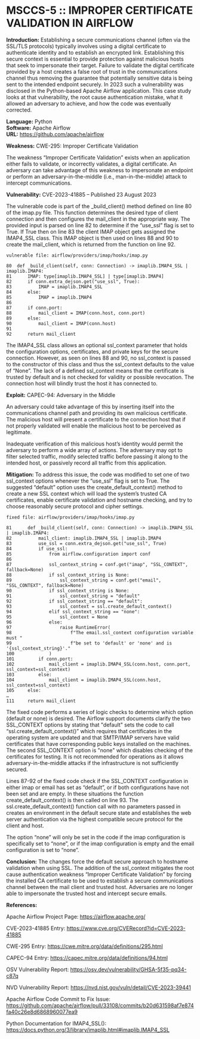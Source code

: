 # MSCCS-5 :: IMPROPER CERTIFICATE VALIDATION IN AIRFLOW

**Introduction:** Establishing a secure communications channel (often via the SSL/TLS protocols) typically involves using a digital certificate to authenticate identity and to establish an encrypted link. Establishing this secure context is essential to provide protection against malicious hosts that seek to impersonate their target. Failure to validate the digital certificate provided by a host creates a false root of trust in the communications channel thus removing the guarantee that potentially sensitive data is being sent to the intended endpoint securely. In 2023 such a vulnerability was disclosed in the Python-based Apache Airflow application. This case study looks at that vulnerability, the root cause authentication mistake, what it allowed an adversary to achieve, and how the code was eventually corrected.

**Language:** Python  
**Software:** Apache Airflow  
**URL:** https://github.com/apache/airflow

**Weakness:** CWE-295: Improper Certificate Validation

The weakness “Improper Certificate Validation” exists when an application either fails to validate, or incorrectly validates, a digital certificate. An adversary can take advantage of this weakness to impersonate an endpoint or perform an adversary-in-the-middle (i.e., man-in-the-middle) attack to intercept communications.

**Vulnerability:** CVE-2023-41885 – Published 23 August 2023

The vulnerable code is part of the _build_client() method defined on line 80 of the imap.py file. This function determines the desired type of client connection and then configures the mail_client in the appropriate way. The provided input is parsed on line 82 to determine if the “use_ssl” flag is set to True. If True then on line 83 the client IMAP object gets assigned the IMAP4_SSL class. This IMAP object is then used on lines 88 and 90 to create the mail_client, which is returned from the function on line 92.

    vulnerable file: airflow/providers/imap/hooks/imap.py
    
    80	def _build_client(self, conn: Connection) -> imaplib.IMAP4_SSL | imaplib.IMAP4:
    81		IMAP: type[imaplib.IMAP4_SSL] | type[imaplib.IMAP4]
    82		if conn.extra_dejson.get("use_ssl", True):
    83			IMAP = imaplib.IMAP4_SSL
    84		else:
    85			IMAP = imaplib.IMAP4
    86
    87		if conn.port:
    88			mail_client = IMAP(conn.host, conn.port)
    89		else:
    90			mail_client = IMAP(conn.host)
    91
    92		return mail_client

The IMAP4_SSL class allows an optional ssl_context parameter that holds the configuration options, certificates, and private keys for the secure connection. However, as seen on lines 88 and 90, no ssl_context is passed to the constructor of this class and thus the ssl_context defaults to the value of “None”. The lack of a defined ssl_context means that the certificate is trusted by default and is not checked for validity or possible revocation. The connection host will blindly trust the host it has connected to.

**Exploit:** CAPEC-94: Adversary in the Middle

An adversary could take advantage of this by inserting itself into the communications channel path and providing its own malicious certificate. The malicious host will present a certificate to the connection host that if not properly validated will enable the malicious host to be perceived as legitimate.

Inadequate verification of this malicious host’s identity would permit the adversary to perform a wide array of actions. The adversary may opt to filter selected traffic, modify selected traffic before passing it along to the intended host, or passively record all traffic from this application.

**Mitigation:** To address this issue, the code was modified to set one of two ssl_context options whenever the “use_ssl” flag is set to True. The suggested “default” option uses the create_default_context() method to create a new SSL context which will load the system’s trusted CA certificates, enable certificate validation and hostname checking, and try to choose reasonably secure protocol and cipher settings.

    fixed file: airflow/providers/imap/hooks/imap.py
    
    81		def _build_client(self, conn: Connection) -> imaplib.IMAP4_SSL | imaplib.IMAP4:
    82			mail_client: imaplib.IMAP4_SSL | imaplib.IMAP4
    83			use_ssl = conn.extra_dejson.get("use_ssl", True)
    84			if use_ssl:
    85				from airflow.configuration import conf
    86
    87				ssl_context_string = conf.get("imap", "SSL_CONTEXT", fallback=None)
    88				if ssl_context_string is None:
    89					ssl_context_string = conf.get("email", "SSL_CONTEXT", fallback=None)
    90				if ssl_context_string is None:
    91					ssl_context_string = "default"
    92				if ssl_context_string == "default":
    93					ssl_context = ssl.create_default_context()
    94				elif ssl_context_string == "none":
    95					ssl_context = None
    96				else:
    97					raise RuntimeError(
    98						f"The email.ssl_context configuration variable must "
    99						f"be set to 'default' or 'none' and is '{ssl_context_string}'."
    100				)
    101			if conn.port:
    102				mail_client = imaplib.IMAP4_SSL(conn.host, conn.port, ssl_context=ssl_context)
    103			else:
    104				mail_client = imaplib.IMAP4_SSL(conn.host, ssl_context=ssl_context)
    105		else:
    …
    111		return mail_client

The fixed code performs a series of logic checks to determine which option (default or none) is desired. The Airflow support documents clarify the two SSL_CONTEXT options by stating that "default" sets the code to call “ssl.create_default_context()” which requires that certificates in the operating system are updated and that SMTP/IMAP servers have valid certificates that have corresponding public keys installed on the machines. The second SSL_CONTEXT option is "none" which disables checking of the certificates for testing. It is not recommended for operations as it allows adversary-in-the-middle attacks if the infrastructure is not sufficiently secured.

Lines 87-92 of the fixed code check if the SSL_CONTEXT configuration in either imap or email has set as “default”, or if both configurations have not been set and are empty. In these situations the function create_default_context() is then called on line 93. The ssl.create_default_context() function call with no parameters passed in creates an environment in the default secure state and establishes the web server authentication via the highest compatible secure protocol for the client and host.

The option “none” will only be set in the code if the imap configuration is specifically set to “none”, or if the imap configuration is empty and the email configuration is set to “none”.

**Conclusion:** The changes force the default secure approach to hostname validation when using SSL. The addition of the ssl_context mitigates the root cause authentication weakness “Improper Certificate Validation” by forcing the installed CA certificate to be used to establish a secure communications channel between the mail client and trusted host. Adversaries are no longer able to impersonate the trusted host and intercept secure emails.

**References:**

Apache Airflow Project Page: https://airflow.apache.org/

CVE-2023-41885 Entry: https://www.cve.org/CVERecord?id=CVE-2023-41885

CWE-295 Entry: https://cwe.mitre.org/data/definitions/295.html

CAPEC-94 Entry: https://capec.mitre.org/data/definitions/94.html

OSV Vulnerability Report: https://osv.dev/vulnerability/GHSA-5f35-pq34-c87q

NVD Vulnerability Report: https://nvd.nist.gov/vuln/detail/CVE-2023-39441

Apache Airflow Code Commit to Fix Issue: https://github.com/apache/airflow/pull/33108/commits/b20d631598af7e874fa40c26e8d6868960077ea9

Python Documentation for IMAP4_SSL(): https://docs.python.org/3/library/imaplib.html#imaplib.IMAP4_SSL

